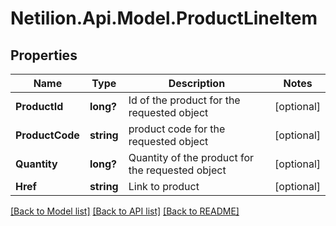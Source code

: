# Netilion.Api.Model.ProductLineItem
## Properties

Name | Type | Description | Notes
------------ | ------------- | ------------- | -------------
**ProductId** | **long?** | Id of the product for the requested object | [optional] 
**ProductCode** | **string** | product code for the requested object | [optional] 
**Quantity** | **long?** | Quantity of the product for the requested object | [optional] 
**Href** | **string** | Link to product | [optional] 

[[Back to Model list]](../README.md#documentation-for-models) [[Back to API list]](../README.md#documentation-for-api-endpoints) [[Back to README]](../README.md)

